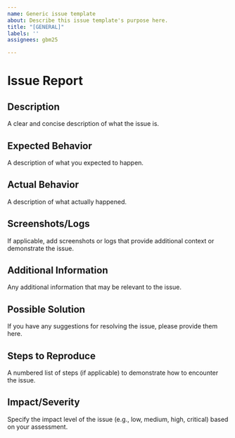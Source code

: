 ```yaml
---
name: Generic issue template
about: Describe this issue template's purpose here.
title: "[GENERAL]"
labels: ''
assignees: gbm25

---
```


# Issue Report

## Description
A clear and concise description of what the issue is.

## Expected Behavior
A description of what you expected to happen.

## Actual Behavior
A description of what actually happened.

## Screenshots/Logs
If applicable, add screenshots or logs that provide additional context or demonstrate the issue.

## Additional Information
Any additional information that may be relevant to the issue.

## Possible Solution
If you have any suggestions for resolving the issue, please provide them here.

## Steps to Reproduce
A numbered list of steps (if applicable) to demonstrate how to encounter the issue.

## Impact/Severity
Specify the impact level of the issue (e.g., low, medium, high, critical) based on your assessment.
